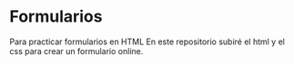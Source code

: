 # Formularios
Para practicar formularios en HTML
En este repositorio subiré el html y el css para crear un formulario online.
